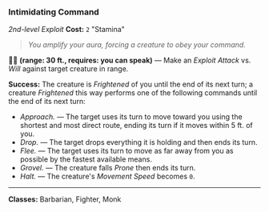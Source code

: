 ### Intimidating Command
*2nd-level Exploit*
**Cost:** `2` "Stamina"  

> *You amplify your aura, forcing a creature to obey your command.*

🔷🔷 **(range: 30 ft., requires: you can speak)** — Make an *Exploit Attack* vs. *Will* against target creature in range.

**Success:** The creature is *Frightened* of you until the end of its next turn; a creature *Frightened* this way performs one of the following commands until the end of its next turn:

* *Approach.* — The target uses its turn to move toward you using the shortest and most direct route, ending its turn if it moves within 5 ft. of you.
* *Drop.* — The target drops everything it is holding and then ends its turn.
* *Flee.* — The target uses its turn to move as far away from you as possible by the fastest available means.
* *Grovel.* — The creature falls *Prone* then ends its turn.
* *Halt.* — The creature's *Movement Speed* becomes `0`.

---

**Classes:** Barbarian, Fighter, Monk

